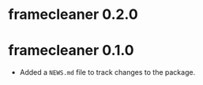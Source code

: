 # framecleaner 0.2.0

# framecleaner 0.1.0

* Added a `NEWS.md` file to track changes to the package.
